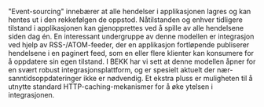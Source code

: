 "Event-sourcing" innebærer at alle hendelser i applikasjonen lagres og kan hentes ut i den rekkefølgen de oppstod. Nåtilstanden og enhver tidligere tilstand i applikasjonen kan gjenopprettes ved å spille av alle hendelsene siden dag én. En interessant undergruppe av denne modellen er integrasjon ved hjelp av RSS-/ATOM-feeder, der en applikasjon fortløpende publiserer hendelsene i en paginert feed, som en eller flere klienter kan konsumere for å oppdatere sin egen tilstand. I BEKK har vi sett at denne modellen åpner for en svært robust integrasjonsplattform, og er spesielt aktuelt der nær-sanntidsoppdateringer ikke er nødvendig. Et ekstra pluss er muligheten til å utnytte standard HTTP-caching-mekanismer for å øke ytelsen i integrasjonen.